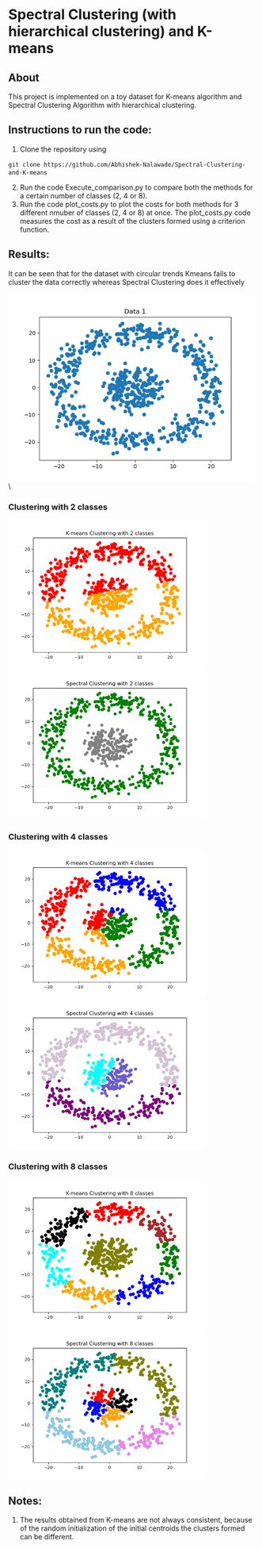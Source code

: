# Spectral Clustering (with hierarchical clustering) and K-means

## About
This project is implemented on a toy dataset for K-means algorithm and Spectral Clustering Algorithm with hierarchical clustering.

## Instructions to run the code:
1. Clone the repository using 
```
git clone https://github.com/Abhishek-Nalawade/Spectral-Clustering-and-K-means
```
2. Run the code Execute_comparison.py to compare both the methods for a certain number of classes (2, 4 or 8).
3. Run the code plot_costs.py to plot the costs for both methods for 3 different nmuber of classes (2, 4 or 8) at once. The plot_costs.py code measures the cost as a result of the clusters formed using a criterion function.

## Results:
It can be seen that for the dataset with circular trends Kmeans fails to cluster the data correctly whereas Spectral Clustering does it effectively
\
\
<img src ="results/clustering.gif" width = "500"> \


### Clustering with 2 classes
<p float="left">
  <img src ="results/kmeans21_data1.png" width ="400">
  <img src ="results/spc21_data1.png" width ="400">
</p>

### Clustering with 4 classes
<p float="left">
  <img src ="results/kmeans41_data1.png" width ="400">
  <img src ="results/spc41_data1.png" width ="400">
</p>

### Clustering with 8 classes
<p float="left">
  <img src ="results/kmeans82_data1.png" width ="400">
  <img src ="results/spc81_data1.png" width ="400">
</p>

## Notes:
1. The results obtained from K-means are not always consistent, because of the random initialization of the initial centroids the clusters formed can be different.
